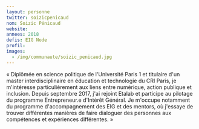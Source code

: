 ```yaml
---
layout: personne
twitter: soizicpenicaud
nom: Soizic Pénicaud
website:
annees: 2018
defis: EIG Node
profil: 
images:
  - /img/communaute/soizic_penicaud.jpg
---
```


« Diplômée en science politique de l'Université Paris 1 et titulaire d'un master interdisciplinaire en éducation et technologie du CRI Paris, je m'intéresse particulièrement aux liens entre numérique, action publique et inclusion.
Depuis septembre 2017, j'ai rejoint Etalab et participe au pilotage du programme Entrepreneur.e d'Intérêt Général. Je m'occupe notamment du programme d'accompagnement des EIG et des mentors, où j'essaye de trouver différentes manières de faire dialoguer des personnes aux compétences et expériences différentes. »
